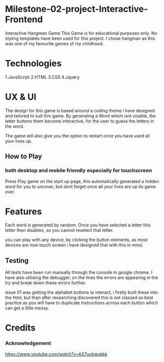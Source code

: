 # Milestone-02-project-Interactive-Frontend

Interactive Hangman Game
This Game is for educational purposes only. No styling templates have been used for this project. I chose hangman as this was one of my favourite games of my childhood.

# Technologies

1.JavaScript
2.HTML
3.CSS
4.Jquery

# UX & UI

The design for this game is based around a coding theme i have designed and tailored to suit this game. By generating a Word which isnt visable, the letter buttons them become interactive, for the user to guess the letters in the word.

The game will also give you the option to restart once you have used all your lives up.

## How to Play

### both desktop and mobile friendly especially for touchscreen
Press Play game on the start up page, this automatically generated a hidden word for you to uncover, but dont forget once all your lives are up its game over.


# Features

Each word is generated by random.
Once you have selected a letter this letter then disables, so you cannot reselect that letter.

you can play with any device, by clicking the button elements, as most devices are now touch screen i have designed that with this in mind.

## Testing

All tests have been run manually through the console in google chrome. I have also utilising the debugger; on the lines the errors are appearing in the try and break down these errors further.

issue 01
was getting the alphabet buttons to interact, i firstly built these into the html, but then after researching discovered this is not classed as best practice as you will have to duplicate instructions across each button which can get a little messy. 



# Credits

### Acknowledgement

https://www.youtube.com/watch?v=AX7uybwukkk
